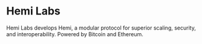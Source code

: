 # Hemi Labs

Hemi Labs develops Hemi, a modular protocol for superior scaling, security, and interoperability. Powered by Bitcoin and Ethereum.

